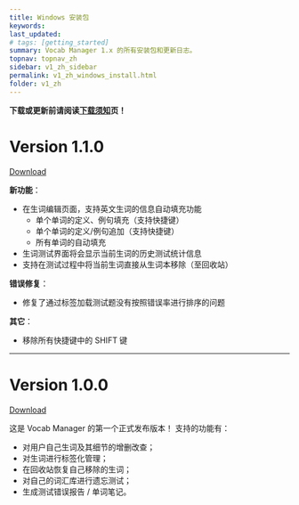 ```yaml
---
title: Windows 安装包
keywords: 
last_updated: 
# tags: [getting_started]
summary: Vocab Manager 1.x 的所有安装包和更新日志。
topnav: topnav_zh
sidebar: v1_zh_sidebar
permalink: v1_zh_windows_install.html
folder: v1_zh
---
```


**下载或更新前请阅读[下载须知](v1_zh_install_instruction.md)页！**

# Version 1.1.0
[Download](https://github.com/cabinz/vocab-manager/releases/download/v1.1.0/WindowsInstaller_v1.1.0.zip)

**新功能**：

* 在生词编辑页面，支持英文生词的信息自动填充功能
  * 单个单词的定义、例句填充（支持快捷键）
  * 单个单词的定义/例句追加（支持快捷键）
  * 所有单词的自动填充
* 生词测试界面将会显示当前生词的历史测试统计信息
* 支持在测试过程中将当前生词直接从生词本移除（至回收站）

**错误修复**：

* 修复了通过标签加载测试题没有按照错误率进行排序的问题

**其它**：

* 移除所有快捷键中的 SHIFT 键

---

# Version 1.0.0
[Download](https://github.com/cabinz/vocab-manager/releases/download/v1.0.0/WindowsInstaller_v1.0.0.zip)

这是 Vocab Manager 的第一个正式发布版本！
支持的功能有：

* 对用户自己生词及其细节的增删改查；
* 对生词进行标签化管理；
* 在回收站恢复自己移除的生词；
* 对自己的词汇库进行遗忘测试；
* 生成测试错误报告 / 单词笔记。
